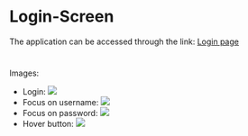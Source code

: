 # Login-Screen

The application can be accessed through the link: [Login page](https://vitormanoelcsantos.github.io/Login-Screen/)

#
Images:
  - Login:
    ![](https://github.com/vitormanoelcsantos/Login-Screen-Images/blob/master/loginscreen.png)
  - Focus on username:
    ![](https://github.com/vitormanoelcsantos/Login-Screen-Images/blob/master/loginscreenu.png)
  - Focus on password:
    ![](https://github.com/vitormanoelcsantos/Login-Screen-Images/blob/master/loginscreenp.png)
  - Hover button:
    ![](https://github.com/vitormanoelcsantos/Login-Screen-Images/blob/master/loginscreenbt.png)
